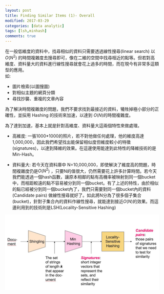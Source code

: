 ```yaml
---
layout: post
title: Finding Similar Items (1)- Overall 
modified: 2017-03-29
categories: [data analytic]
tags: [lsh,minhash]
comments: true
---
```


 在一般低維度的資料中，找尋相似的資料只需要透過線性搜尋(linear search) 以 $O(N^2$) 的時間複雜度去搜尋即可，像在二維的空間中找尋相近的點等。但若對高維度、資料量大的資料進行線性搜尋就會花上過多的時間，而在現今有非常多這類型的應用。  
 如:
 
 - 圖片檢索(以圖搜圖)  
 - 對相似主題的網頁分類
 - 尋找抄襲、重複的文章內容

為了解決時間複雜度的問題，我們不要求找到最接近的資料，犧牲掉極小部分的正確性，並採用 Hashing 的技術來加速，以達到 $O(N$)的時間複雜度。 

為了達到加速，基本上就是針對高維度、資料量大這兩個特性來做處理。

 - 高維度: 一張1000*1000的照片，若不對他做任何處理，他的維度高達1,000,000，因此我們希望找出能保留相似度但維度較小的特徵 (signatures)，以達到降維的效果。在這邊使用能達到此特性的降維技術的是Min-Hash。
 
 - 資料量大: 若今天在資料庫中 N=10,000,000，即使解決了維度高的問題，時間複雜度仍是$O(N^2$) ，只要N的值很大，仍然需要花上許多計算時間。若今天我們能透過一個hash函數，讓原本相鄰的點有高機率被映射到同一個bucket中，而相距較遠的點不容易被分到同一個bucket。有了上述的特性，由於相似的點已經被分到同一個bucket內了，我們只需要對同一個bucket內的資料 (Candidate pairs) 做線性搜尋就好了。如此將N分為了很多個子集合(bucket)，針對子集合內的資料作線性搜尋，就能達到接近$O(N$)的效果。而這邊利用到的技術則是LSH(Locality-Sensitive Hashing)
 
![enter image description here](/images/Find-similar-items-flowchar.jpg)
